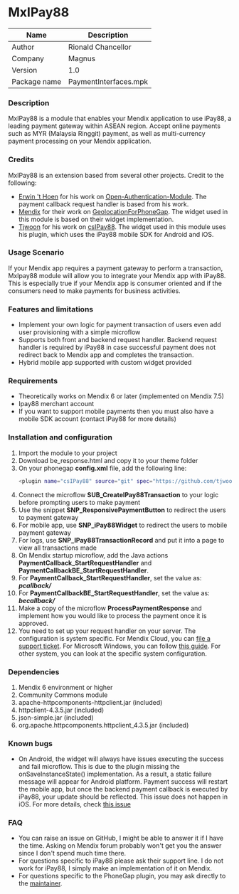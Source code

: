 # MxIPay88

| Name 	| Description 	|
|--------------	|-----------------------	|
| Author 	| Rionald Chancellor 	|
| Company 	| Magnus 	|
| Version 	| 1.0 	|
| Package name 	| PaymentInterfaces.mpk 	|

### Description
MxIPay88 is a module that enables your Mendix application to use iPay88, a leading payment gateway within ASEAN region. Accept online payments such as MYR (Malaysia Ringgit) payment, as well as multi-currency payment processing on your Mendix application.

### Credits

MxIPay88 is an extension based from several other projects. Credit to the following:
  - [Erwin 't Hoen](https://github.com/Erwin-t-Hoen) for his work on [Open-Authentication-Module](https://github.com/Erwin-t-Hoen/Open-Authentication-Module). The payment callback request handler is based from his work.
  - [Mendix](https://github.com/mendix) for their work on [GeolocationForPhoneGap](https://github.com/mendix/GeolocationForPhoneGap). The widget used in this module is based on their widget implementation.
  - [Tjwoon](https://github.com/tjwoon) for his work on [csIPay88](https://github.com/tjwoon/csIPay88). The widget used in this module uses his plugin, which uses the iPay88 mobile SDK for Android and iOS.


### Usage Scenario

If your Mendix app requires a payment gateway to perform a transaction, MxIpay88 module will allow you to integrate your Mendix app with iPay88. This is especially true if your Mendix app is consumer oriented and if the consumers need to make payments for business activities.

### Features and limitations
- Implement your own logic for payment transaction of users even add user provisioning with a simple microflow
- Supports both front and backend request handler. Backend request handler is required by iPay88 in case successful payment does not redirect back to Mendix app and completes the transaction.
- Hybrid mobile app supported with custom widget provided


### Requirements
- Theoretically works on Mendix 6 or later (implemented on Mendix 7.5)
- Ipay88 merchant account
- If you want to support mobile payments then you must also have a mobile SDK account (contact iPay88 for more details)


### Installation and configuration
1. Import the module to your project
2. Download be_response.html and copy it to your theme folder
3. On your phonegap **config.xml** file, add the following line:
    ```sh
    <plugin name="csIPay88" source="git" spec="https://github.com/tjwoon/csIPay88" />
    ```
4. Connect the microflow **SUB_CreateIPay88Transaction** to your logic before prompting users to make payment
5. Use the snippet **SNP_ResponsivePaymentButton** to redirect the users to payment gateway
6. For mobile app, use **SNP_iPay88Widget** to redirect the users to mobile payment gateway
7. For logs, use **SNP_IPay88TransactionRecord** and put it into a page to view all transactions made
8. On Mendix startup microflow, add the Java actions **PaymentCallback_StartRequestHandler** and **PaymentCallbackBE_StartRequestHandler**. 
9. For **PaymentCallback_StartRequestHandler**, set the value as: ***pcallback/***
10. For **PaymentCallbackBE_StartRequestHandler**, set the value as: ***becallback/***
11. Make a copy of the microflow **ProcessPaymentResponse** and implement how you would like to process the payment once it is approved.
12. You need to set up your request handler on your server. The configuration is system specific. For Mendix Cloud, you can [file a support ticket](https://support.mendix.com/). For Microsoft Windows, you can follow [this guide](https://docs.mendix.com/deployment/on-premises/deploy-mendix-on-microsoft-windows). For other system, you can look at the specific system configuration.

### Dependencies
1. Mendix 6 environment or higher
2. Community Commons module
3. apache-httpcomponents-httpclient.jar (included)
4. httpclient-4.3.5.jar (included)
5. json-simple.jar (included)
6. org.apache.httpcomponents.httpclient_4.3.5.jar (included)


### Known bugs
- On Android, the widget will always have issues executing the success and fail microflow. This is due to the plugin missing the onSaveInstanceState() implementation. As a result, a static failure message will appear for Android platform. Payment success will restart the mobile app, but once the backend payment callback is executed by iPay88, your update should be reflected. This issue does not happen in iOS. For more details, check [this issue](https://github.com/tjwoon/csIPay88/issues/13) 
### FAQ
- You can raise an issue on GitHub, I might be able to answer it if I have the time. Asking on Mendix forum probably won't get you the answer since I don't spend much time there.
- For questions specific to iPay88 please ask their support line. I do not work for iPay88, I simply make an implementation of it on Mendix.
- For questions specific to the PhoneGap plugin, you may ask directly to the [maintainer](https://github.com/tjwoon).
